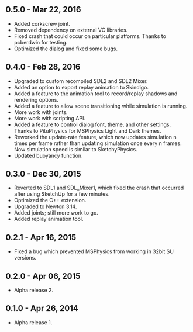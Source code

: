 ## 0.5.0 - Mar 22, 2016
- Added corkscrew joint.
- Removed dependency on external VC libraries.
- Fixed crash that could occur on particular platforms. Thanks to pcberdwin for testing.
- Optimized the dialog and fixed some bugs.

## 0.4.0 - Feb 28, 2016
- Upgraded to custom recompiled SDL2 and SDL2 Mixer.
- Added an option to export replay animation to Skindigo.
- Added a feature to the animation tool to record/replay shadows and rendering options.
- Added a feature to allow scene transitioning while simulation is running.
- More work with joints.
- More work with scripting API.
- Added a feature to control dialog font, theme, and other settings. Thanks to PituPhysics for MSPhysics Light and Dark themes.
- Reworked the update-rate feature, which now updates simulation n times per frame rather than updating simulation once every n frames. Now simulation speed is similar to SketchyPhysics.
- Updated buoyancy function.

## 0.3.0 - Dec 30, 2015
- Reverted to SDL1 and SDL_Mixer1, which fixed the crash that occurred after using SketchUp for a few minutes.
- Optimized the C++ extension.
- Upgraded to Newton 3.14.
- Added joints; still more work to go.
- Added replay animation tool.

## 0.2.1 - Apr 16, 2015
- Fixed a bug which prevented MSPhysics from working in 32bit SU versions.

## 0.2.0 - Apr 06, 2015
- Alpha release 2.

## 0.1.0 - Apr 26, 2014
- Alpha release 1.
